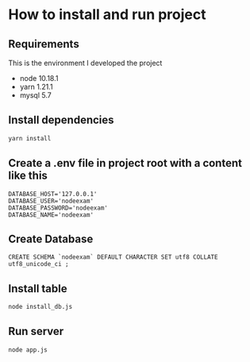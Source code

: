 # How to install and run project

## Requirements

This is the environment I developed the project

- node 10.18.1
- yarn 1.21.1
- mysql 5.7

## Install dependencies

```bash
yarn install
```
## Create a .env file in project root with a content like this

```
DATABASE_HOST='127.0.0.1'
DATABASE_USER='nodeexam'
DATABASE_PASSWORD='nodeexam'
DATABASE_NAME='nodeexam'
```

## Create Database

```mysql
CREATE SCHEMA `nodeexam` DEFAULT CHARACTER SET utf8 COLLATE utf8_unicode_ci ;
```

## Install table

```bash
node install_db.js
```

## Run server

```bash
node app.js
```